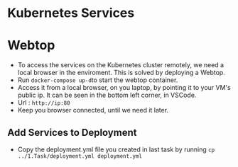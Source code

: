 # Kubernetes Services

# Webtop
- To access the services on the Kubernetes cluster remotely, we need a local browser in the enviroment. This is solved by deploying a Webtop.
- Run `docker-compose up-d`to start the webtop container.
- Access it from a local browser, on you laptop, by pointing it to your VM's public ip. It can be seen in the bottom left corner, in VSCode.
- Url : `http://ip:80`
- Keep you browser connected, until we need it later.

## Add Services to Deployment
- Copy the deployment.yml file you created in last task by running `cp ../1.Task/deployment.yml deployment.yml`

